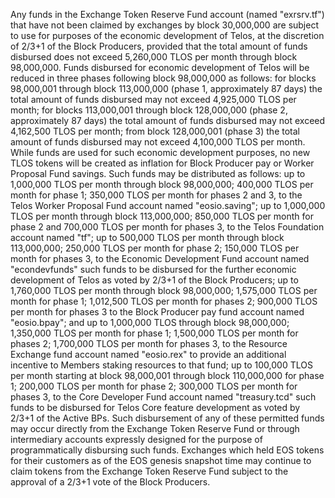 Any funds in the Exchange Token Reserve Fund account (named "exrsrv.tf") that have not been claimed by exchanges by block 30,000,000 are subject to use for purposes of the economic development of Telos, at the discretion of 2/3+1 of the Block Producers, provided that the total amount of funds disbursed does not exceed 5,260,000 TLOS per month through block 98,000,000. Funds disbursed for economic development of Telos will be reduced in three phases following block 98,000,000 as follows: for blocks 98,000,001 through block 113,000,000 (phase 1, approximately 87 days) the total amount of funds disbursed may not exceed 4,925,000 TLOS per month; for blocks 113,000,001 through block 128,000,000 (phase 2, approximately 87 days) the total amount of funds disbursed may not exceed 4,162,500 TLOS per month; from block 128,000,001 (phase 3) the total amount of funds disbursed may not exceed 4,100,000 TLOS per month. While funds are used for such economic development purposes, no new TLOS tokens will be created as inflation for Block Producer pay or Worker Proposal Fund savings. Such funds may be distributed as follows: up to 1,000,000 TLOS per month through block 98,000,000; 400,000 TLOS per month for phase 1; 350,000 TLOS per month for phases 2 and 3, to the Telos Worker Proposal Fund account named "eosio.saving"; up to 1,000,000 TLOS per month through block 113,000,000; 850,000 TLOS per month for phase 2 and 700,000 TLOS per month for phases 3, to the Telos Foundation account named "tf"; up to 500,000 TLOS per month through block 113,000,000; 250,000 TLOS per month for phase 2; 150,000 TLOS per month for phases 3, to the Economic Development Fund account named "econdevfunds" such funds to be disbursed for the further economic development of Telos as voted by 2/3+1 of the Block Producers; up to 1,760,000 TLOS per month through block 98,000,000; 1,575,000 TLOS per month for phase 1; 1,012,500 TLOS per month for phases 2; 900,000 TLOS per month for phases 3 to the Block Producer pay fund account named "eosio.bpay"; and up to 1,000,000 TLOS through block 98,000,000; 1,350,000 TLOS per month for phase 1; 1,500,000 TLOS per month for phases 2; 1,700,000 TLOS per month for phases 3, to the Resource Exchange fund account named "eosio.rex" to provide an additional incentive to Members staking resources to that fund; up to 100,000 TLOS per month starting at block 98,000,001 through block 110,000,000 for phase 1; 200,000 TLOS per month for phase 2; 300,000 TLOS per month for phases 3, to the Core Developer Fund account named "treasury.tcd" such funds to be disbursed for Telos Core feature development as voted by 2/3+1 of the Active BPs. Such disbursement of any of these permitted funds may occur directly from the Exchange Token Reserve Fund or through intermediary accounts expressly designed for the purpose of programmatically disbursing such funds. Exchanges which held EOS tokens for their customers as of the EOS genesis snapshot time may continue to claim tokens from the Exchange Token Reserve Fund subject to the approval of a 2/3+1 vote of the Block Producers. 
